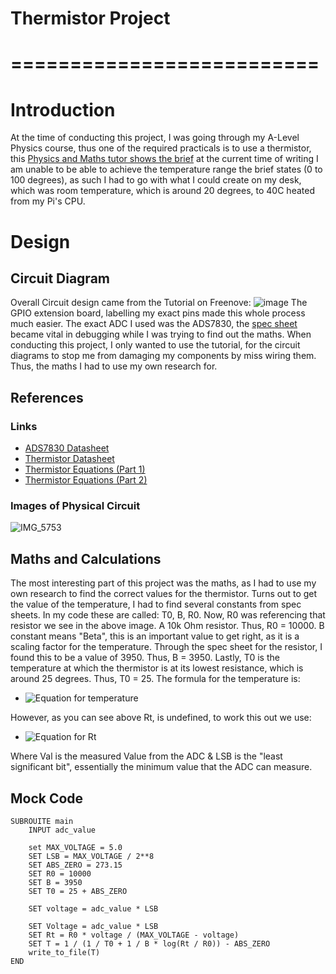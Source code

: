 # Thermistor Project
# ==========================
# Introduction
At the time of conducting this project, I was going through my A-Level Physics course, thus one of the required practicals 
is to use a thermistor, this [Physics and Maths tutor shows the brief](https://www.physicsandmathstutor.com/pdf-pages/?pdf=https%3A%2F%2Fpmt.physicsandmathstutor.com%2Fdownload%2FPhysics%2FA-level%2FNotes%2FEdexcel%2FPractical-Skills%2FCP%252012%2520-%2520Calibrate%2520a%2520Thermistor%2520in%2520a%2520Potential%2520Divider%2520Circuit%2520as%2520a%2520Thermostat.pdf)
at the current time of writing I am unable to be able to achieve the temperature range the brief states (0 to 100 degrees), 
as such I had to go with what I could create on my desk, which was room temperature, which is around 20 degrees, to 40C heated from my Pi's CPU. 

# Design
## Circuit Diagram
Overall Circuit design came from the Tutorial on Freenove:
![image](https://user-images.githubusercontent.com/40865296/159094267-a916b430-9e5d-45b4-a9cb-77c78cfa48a5.png)
The GPIO extension board, labelling my exact pins made this whole process much easier. 
The exact ADC I used was the ADS7830, the [spec sheet](https://www.ti.com/lit/ds/symlink/ads7830.pdf?ts=1647530844817&ref_url=https%253A%252F%252Fwww.ti.com%252Fproduct%252FADS7830%253FkeyMatch%253DADS7830%2526tisearch%253Dsearch-everything%2526usecase%253DGPN)
became vital in debugging while I was trying to find out the maths. When conducting this project, I only wanted to use the tutorial, for the 
circuit diagrams to stop me from damaging my components by miss wiring them. Thus, the maths I had to use my own research for. 

## References
### Links
- [ADS7830 Datasheet](https://www.ti.com/lit/ds/symlink/ads7830.pdf?ts=1647530844817&ref_url=https%253A%252F%252Fwww.ti.com%252Fproduct%252FADS7830%253FkeyMatch%253DADS7830%2526tisearch%253Dsearch-everything%2526usecase%253DGPN)
- [Thermistor Datasheet](https://en.wikipedia.org/wiki/Thermistor)
- [Thermistor Equations (Part 1)](https://e2e.ti.com/blogs_/archives/b/precisionhub/posts/it-s-in-the-math-how-to-convert-adc-code-to-a-voltage-part-1)
- [Thermistor Equations (Part 2)](https://e2e.ti.com/blogs_/archives/b/precisionhub/posts/it-39-s-in-the-math-how-to-convert-an-adc-code-to-a-voltage-part-2)

### Images of Physical Circuit
![IMG_5753](https://user-images.githubusercontent.com/40865296/159095016-b25625d7-f759-4eb7-a87a-3e6e0a7b1040.jpg)


## Maths and Calculations
The most interesting part of this project was the maths, as I had to use my own research to find the correct values for the thermistor. 
Turns out to get the value of the temperature, I had to find several constants from spec sheets. In my code these are called:
T0, B, R0. Now, R0 was referencing that resistor we see in the above image. A 10k Ohm resistor. Thus, R0 = 10000. 
B constant means "Beta", this is an important value to get right, as it is a scaling factor for the temperature. Through the spec sheet 
for the resistor, I found this to be a value of 3950. Thus, B = 3950. Lastly, T0 is the temperature at which the thermistor is at its 
lowest resistance, which is around 25 degrees. Thus, T0 = 25.
The formula for the temperature is:
- ![Equation for temperature](https://latex.codecogs.com/svg.image?T_%7B1%7D=%20%5Cfrac%7B1%7D%7B(%5Cfrac%7B1%7D%7BT_%7B0%7D%7D%20&plus;%20%5Cfrac%7Blog(%5Cfrac%7BRt%7D%7BR0%7D)%7D%7BB%7D)%7D)

However, as you can see above Rt, is undefined, to work this out we use:
- ![Equation for Rt](https://latex.codecogs.com/png.image?%5Cdpi%7B110%7DV%20=%20Val%20%5Ctimes%20LSB%20%5C%5C%5C%5CR_%7Bt%7D%20=%20R_%7B0%7D%20%5Ctimes%20%5Cfrac%7BV%7D%7BV_%7Bmax%7D%20-%20V%20%7D%20%5C%5C)

Where Val is the measured Value from the ADC & LSB is the "least significant bit", essentially the minimum value that the ADC can measure.

## Mock Code
```pseudocode
SUBROUITE main
    INPUT adc_value
    
    set MAX_VOLTAGE = 5.0
    SET LSB = MAX_VOLTAGE / 2**8
    SET ABS_ZERO = 273.15
    SET R0 = 10000
    SET B = 3950
    SET T0 = 25 + ABS_ZERO
    
    SET voltage = adc_value * LSB
        
    SET Voltage = adc_value * LSB
    SET Rt = R0 * voltage / (MAX_VOLTAGE - voltage)
    SET T = 1 / (1 / T0 + 1 / B * log(Rt / R0)) - ABS_ZERO
    write_to_file(T)
END
```